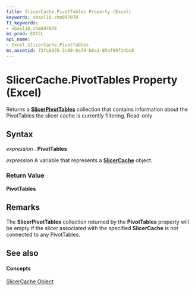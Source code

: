 ```yaml
---
title: SlicerCache.PivotTables Property (Excel)
keywords: vbaxl10.chm897078
f1_keywords:
- vbaxl10.chm897078
ms.prod: EXCEL
api_name:
- Excel.SlicerCache.PivotTables
ms.assetid: 73fc8935-3c88-0a79-b0a1-05af99f14bc8
---
```



# SlicerCache.PivotTables Property (Excel)

Returns a  **[SlicerPivotTables](slicerpivottables-object-excel.md)** collection that contains information about the PivotTables the slicer cache is currently filtering. Read-only


## Syntax

 _expression_ . **PivotTables**

 _expression_ A variable that represents a **[SlicerCache](slicercache-object-excel.md)** object.


### Return Value

 **PivotTables**


## Remarks

The  **SlicerPivotTables** collection returned by the **PivotTables** property will be empty if the slicer associated with the specified **SlicerCache** is not connected to any PivotTables.


## See also


#### Concepts


[SlicerCache Object](slicercache-object-excel.md)

